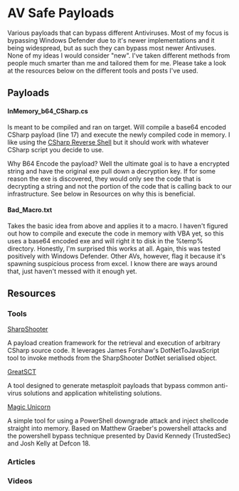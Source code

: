 # AV Safe Payloads

Various payloads that can bypass different Antiviruses. Most of my focus is bypassing Windows Defender due to it's newer implementations and it being widespread, but as such they can bypass most newer Antivuses. None of my ideas I would consider "new". I've taken different methods from people much smarter than me and tailored them for me. Please take a look at the resources below on the different tools and posts I've used.

## Payloads

#### InMemory_b64_CSharp.cs

Is meant to be compiled and ran on target. Will compile a base64 encoded CSharp payload (line 17) and execute the newly compiled code in memory. I like using the [CSharp Reverse Shell](https://gist.github.com/fdiskyou/56b9a4482eecd8e31a1d72b1acb66fac) but it should work with whatever CSharp script you decide to use.

Why B64 Encode the payload? Well the ultimate goal is to have a encrypted string and have the original exe pull down a decryption key. If for some reason the exe is discovered, they would only see the code that is decrypting a string and not the portion of the code that is calling back to our infrastructure. See below in Resources on why this is beneficial.

#### Bad_Macro.txt

Takes the basic idea from above and applies it to a macro. I haven't figured out how to compile and execute the code in memory with VBA yet, so this uses a base64 encoded exe and will right it to disk in the %temp% directory. Honestly, I'm surprised this works at all. Again, this was tested positively with Windows Defender. Other AVs, however, flag it because it's spawning suspicious process from excel. I know there are ways around that, just haven't messed with it enough yet.

## Resources

### Tools
[SharpShooter](https://github.com/mdsecactivebreach/SharpShooter)

A payload creation framework for the retrieval and execution of arbitrary CSharp source code. It leverages James Forshaw's DotNetToJavaScript tool to invoke methods from the SharpShooter DotNet serialised object.

[GreatSCT](https://github.com/GreatSCT/GreatSCT)

A tool designed to generate metasploit payloads that bypass common anti-virus solutions and application whitelisting solutions.

[Magic Unicorn](https://github.com/trustedsec/unicorn)

A simple tool for using a PowerShell downgrade attack and inject shellcode straight into memory. Based on Matthew Graeber's powershell attacks and the powershell bypass technique presented by David Kennedy (TrustedSec) and Josh Kelly at Defcon 18.

### Articles


### Videos
